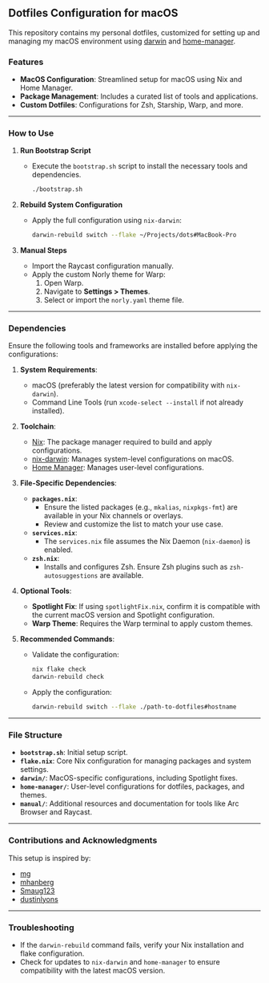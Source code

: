 ## Dotfiles Configuration for macOS

This repository contains my personal dotfiles, customized for setting up and managing my macOS environment using [darwin](https://github.com/LnL7/nix-darwin) and [home-manager](https://github.com/nix-community/home-manager).

### Features

- **MacOS Configuration**: Streamlined setup for macOS using Nix and Home Manager.
- **Package Management**: Includes a curated list of tools and applications.
- **Custom Dotfiles**: Configurations for Zsh, Starship, Warp, and more.

---

### How to Use

1. **Run Bootstrap Script**

   - Execute the `bootstrap.sh` script to install the necessary tools and dependencies.

     ```bash
     ./bootstrap.sh
     ```

2. **Rebuild System Configuration**

   - Apply the full configuration using `nix-darwin`:

     ```bash
     darwin-rebuild switch --flake ~/Projects/dots#MacBook-Pro
     ```

3. **Manual Steps**

   - Import the Raycast configuration manually.
   - Apply the custom Norly theme for Warp:
     1. Open Warp.
     2. Navigate to **Settings > Themes**.
     3. Select or import the `norly.yaml` theme file.

---

### Dependencies

Ensure the following tools and frameworks are installed before applying the configurations:

1. **System Requirements**:

   - macOS (preferably the latest version for compatibility with `nix-darwin`).
   - Command Line Tools (run `xcode-select --install` if not already installed).
2. **Toolchain**:

   - [Nix](https://nixos.org/download.html): The package manager required to build and apply configurations.
   - [nix-darwin](https://github.com/LnL7/nix-darwin): Manages system-level configurations on macOS.
   - [Home Manager](https://github.com/nix-community/home-manager): Manages user-level configurations.
3. **File-Specific Dependencies**:

   - **`packages.nix`**:
     - Ensure the listed packages (e.g., `mkalias`, `nixpkgs-fmt`) are available in your Nix channels or overlays.
     - Review and customize the list to match your use case.
   - **`services.nix`**:
     - The `services.nix` file assumes the Nix Daemon (`nix-daemon`) is enabled.
   - **`zsh.nix`**:
     - Installs and configures Zsh. Ensure Zsh plugins such as `zsh-autosuggestions` are available.
4. **Optional Tools**:

   - **Spotlight Fix**: If using `spotlightFix.nix`, confirm it is compatible with the current macOS version and Spotlight configuration.
   - **Warp Theme**: Requires the Warp terminal to apply custom themes.
5. **Recommended Commands**:

   - Validate the configuration:

     ```bash
     nix flake check
     darwin-rebuild check
     ```

   - Apply the configuration:

     ```bash
     darwin-rebuild switch --flake ./path-to-dotfiles#hostname
     ```

---

### File Structure

- **`bootstrap.sh`**: Initial setup script.
- **`flake.nix`**: Core Nix configuration for managing packages and system settings.
- **`darwin/`**: MacOS-specific configurations, including Spotlight fixes.
- **`home-manager/`**: User-level configurations for dotfiles, packages, and themes.
- **`manual/`**: Additional resources and documentation for tools like Arc Browser and Raycast.

---

### Contributions and Acknowledgments

This setup is inspired by:

- [mg](https://github.com/mg/home-manager)
- [mhanberg](https://github.com/mhanberg/.dotfiles)
- [Smaug123](https://github.com/Smaug123/nix-dotfiles)
- [dustinlyons](https://github.com/dustinlyons/nixos-config)

---

### Troubleshooting

- If the `darwin-rebuild` command fails, verify your Nix installation and flake configuration.
- Check for updates to `nix-darwin` and `home-manager` to ensure compatibility with the latest macOS version.
